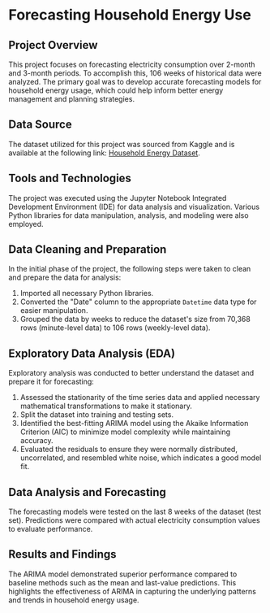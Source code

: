 # Forecasting Household Energy Use

## Project Overview  
This project focuses on forecasting electricity consumption over 2-month and 3-month periods. To accomplish this, 106 weeks of historical data were analyzed. The primary goal was to develop accurate forecasting models for household energy usage, which could help inform better energy management and planning strategies.

## Data Source  
The dataset utilized for this project was sourced from Kaggle and is available at the following link: [Household Energy Dataset](https://www.kaggle.com/datasets/jaganadhg/house-hold-energy-data "Access the dataset").

## Tools and Technologies  
The project was executed using the Jupyter Notebook Integrated Development Environment (IDE) for data analysis and visualization. Various Python libraries for data manipulation, analysis, and modeling were also employed.

## Data Cleaning and Preparation  
In the initial phase of the project, the following steps were taken to clean and prepare the data for analysis:  
1. Imported all necessary Python libraries.  
2. Converted the "Date" column to the appropriate `Datetime` data type for easier manipulation.  
3. Grouped the data by weeks to reduce the dataset's size from 70,368 rows (minute-level data) to 106 rows (weekly-level data).  

## Exploratory Data Analysis (EDA)  
Exploratory analysis was conducted to better understand the dataset and prepare it for forecasting:  
1. Assessed the stationarity of the time series data and applied necessary mathematical transformations to make it stationary.  
2. Split the dataset into training and testing sets.  
3. Identified the best-fitting ARIMA model using the Akaike Information Criterion (AIC) to minimize model complexity while maintaining accuracy.  
4. Evaluated the residuals to ensure they were normally distributed, uncorrelated, and resembled white noise, which indicates a good model fit.  

## Data Analysis and Forecasting  
The forecasting models were tested on the last 8 weeks of the dataset (test set). Predictions were compared with actual electricity consumption values to evaluate performance.

## Results and Findings  
The ARIMA model demonstrated superior performance compared to baseline methods such as the mean and last-value predictions. This highlights the effectiveness of ARIMA in capturing the underlying patterns and trends in household energy usage.  
 
